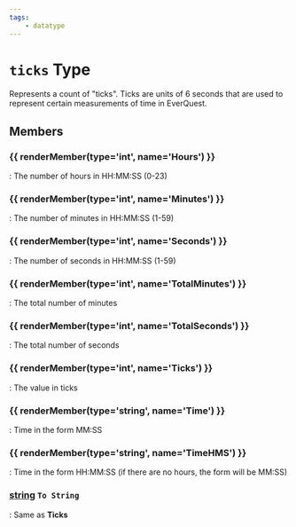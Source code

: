 ```yaml
---
tags:
    - datatype
---
```

# `ticks` Type

Represents a count of "ticks". Ticks are units of 6 seconds that are used to represent certain measurements of time in EverQuest.

## Members

### {{ renderMember(type='int', name='Hours') }} 

:   The number of hours in HH:MM:SS (0-23)

### {{ renderMember(type='int', name='Minutes') }} 

:   The number of minutes in HH:MM:SS (1-59)

### {{ renderMember(type='int', name='Seconds') }} 

:   The number of seconds in HH:MM:SS (1-59)

### {{ renderMember(type='int', name='TotalMinutes') }} 

:   The total number of minutes

### {{ renderMember(type='int', name='TotalSeconds') }} 

:   The total number of seconds

### {{ renderMember(type='int', name='Ticks') }} 

:   The value in ticks

### {{ renderMember(type='string', name='Time') }} 

:   Time in the form MM:SS

### {{ renderMember(type='string', name='TimeHMS') }} 

:   Time in the form HH:MM:SS (if there are no hours, the form will be MM:SS)

### [string][string] `To String`

:   Same as **Ticks**


[int]: datatype-int.md
[string]: datatype-string.md
[achievementobj]: datatype-achievementobj.md
[bool]: datatype-ticks.md
[time]: datatype-time.md
[achievement]: datatype-achievement.md
[achievementcat]: datatype-achievementcat.md
[altability]: datatype-altability.md
[spell]: datatype-spell.md
[bandolieritem]: #bandolieritem-datatype
[int64]: datatype-int64.md
[timestamp]: datatype-timestamp.md
[float]: datatype-float.md
[buff]: datatype-buff.md
[spawn]: datatype-spawn.md
[auratype]: datatype-auratype.md
[item]: datatype-item.md
[worldlocation]: datatype-worldlocation.md
[ticks]: datatype-ticks.md
[fellowship]: datatype-fellowship.md
[strinrg]: datatype-string.md
[xtarget]: datatype-xtarget.md
[dzmember]: datatype-dzmember.md
[window]: datatype-window.md
[zone]: datatype-zone.md
[fellowshipmember]: datatype-fellowshipmember.md
[class]: datatype-class.md
[heading]: datatype-heading.md
[ground]: datatype-ground.md
[inifile]: datatype-inifile.md
[inifilesection]: datatype-inifilesection.md
[inifilesectionkey]: datatype-inifilesectionkey.md
[double]: datatype-double.md
[invslot]: datatype-invslot.md
[augtype]: datatype-augtype.md
[itemspell]: datatype-itemspell.md
[evolving]: datatype-evolving.md
[keyringitem]: datatype-keyringitem.md
[raidmember]: datatype-raidmember.md
[body]: datatype-body.md
[cachedbuff]: datatype-cachedbuff.md
[deity]: datatype-deity.md
[race]: datatype-race.md
[taskmember]: datatype-task.md
